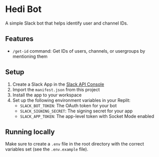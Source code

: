 
# Hedi Bot

A simple Slack bot that helps identify user and channel IDs.

## Features
- `/get-id` command: Get IDs of users, channels, or usergroups by mentioning them

## Setup
1. Create a Slack App in the [Slack API Console](https://api.slack.com/apps)
2. Import the `manifest.json` from this project
3. Install the app to your workspace
4. Set up the following environment variables in your Replit:
   - `SLACK_BOT_TOKEN`: The OAuth token for your bot
   - `SLACK_SIGNING_SECRET`: The signing secret for your app
   - `SLACK_APP_TOKEN`: The app-level token with Socket Mode enabled

## Running locally
Make sure to create a `.env` file in the root directory with the correct variables set (see the `.env.example` file).
